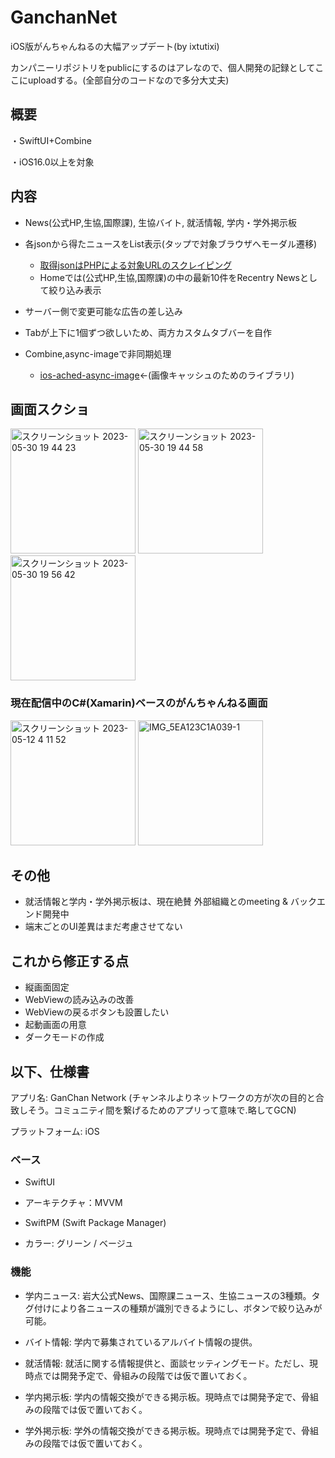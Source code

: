 # GanchanNet
iOS版がんちゃんねるの大幅アップデート(by ixtutixi)

カンパニーリポジトリをpublicにするのはアレなので、個人開発の記録としてここにuploadする。(全部自分のコードなので多分大丈夫)

## 概要
・SwiftUI+Combine

・iOS16.0以上を対象

## 内容
- News(公式HP,生協,国際課), 生協バイト, 就活情報, 学内・学外掲示板

- 各jsonから得たニュースをList表示(タップで対象ブラウザへモーダル遷移)
  - [取得jsonはPHPによる対象URLのスクレイピング](https://github.com/ixtutixi/Ganchan_PHP)
  - Homeでは(公式HP,生協,国際課)の中の最新10件をRecentry Newsとして絞り込み表示

- サーバー側で変更可能な広告の差し込み

- Tabが上下に1個ずつ欲しいため、両方カスタムタブバーを自作

- Combine,async-imageで非同期処理
  - [ios-ached-async-image](https://github.com/lorenzofiamingo/swiftui-cached-async-image)<-(画像キャッシュのためのライブラリ)
      

## 画面スクショ
<img width="200" alt="スクリーンショット 2023-05-30 19 44 23" src="https://github.com/ixtutixi/GanchanNet/assets/57790443/98d468e8-01ae-4e0c-9c91-5f6ccddc684e">
<img width="200" alt="スクリーンショット 2023-05-30 19 44 58" src="https://github.com/ixtutixi/GanchanNet/assets/57790443/2ec91243-a8dd-499c-8209-70a10aa0868a">
<img width="200" alt="スクリーンショット 2023-05-30 19 56 42" src="https://github.com/ixtutixi/GanchanNet/assets/57790443/2afe7a41-27e7-42b7-abe3-e785aa40e747">

### 現在配信中のC#(Xamarin)ベースのがんちゃんねる画面
<img width="200" alt="スクリーンショット 2023-05-12 4 11 52" src="https://github.com/ixtutixi/GanchanNet/assets/57790443/4b530d9f-e2c5-40de-8e42-260c668c128b">
<img width="200" alt="IMG_5EA123C1A039-1" src="https://github.com/ixtutixi/GanchanNet/assets/57790443/9da30064-0dda-4963-9d45-5cf4afc803f8">

## その他
- 就活情報と学内・学外掲示板は、現在絶賛 外部組織とのmeeting & バックエンド開発中
- 端末ごとのUI差異はまだ考慮させてない

## これから修正する点
- 縦画面固定
- WebViewの読み込みの改善
- WebViewの戻るボタンも設置したい
- 起動画面の用意
- ダークモードの作成


## 以下、仕様書
アプリ名: GanChan Network (チャンネルよりネットワークの方が次の目的と合致しそう。コミュニティ間を繋げるためのアプリって意味で.略してGCN)

プラットフォーム: iOS

### ベース

- SwiftUI

- アーキテクチャ：MVVM

- SwiftPM (Swift Package Manager)

- カラー: グリーン / ベージュ

### 機能

- 学内ニュース: 岩大公式News、国際課ニュース、生協ニュースの3種類。タグ付けにより各ニュースの種類が識別できるようにし、ボタンで絞り込みが可能。

- バイト情報: 学内で募集されているアルバイト情報の提供。

- 就活情報: 就活に関する情報提供と、面談セッティングモード。ただし、現時点では開発予定で、骨組みの段階では仮で置いておく。

- 学内掲示板: 学内の情報交換ができる掲示板。現時点では開発予定で、骨組みの段階では仮で置いておく。

- 学外掲示板: 学外の情報交換ができる掲示板。現時点では開発予定で、骨組みの段階では仮で置いておく。
